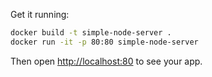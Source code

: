 Get it running:

```bash
docker build -t simple-node-server .
docker run -it -p 80:80 simple-node-server
```

Then open [http://localhost:80](http://localhost:80) to see your app.